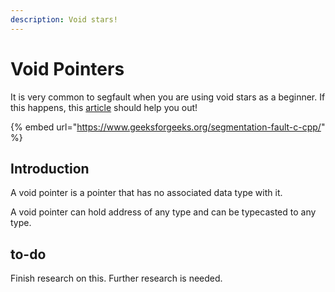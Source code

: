 ```yaml
---
description: Void stars!
---
```


# Void Pointers

It is very common to segfault when you are using void stars as a beginner. If this happens, this [article](https://www.geeksforgeeks.org/segmentation-fault-c-cpp/) should help you out!

{% embed url="https://www.geeksforgeeks.org/segmentation-fault-c-cpp/" %}

## Introduction

A void pointer is a pointer that has no associated data type with it.

A void pointer can hold address of any type and can be typecasted to any type.

## to-do

Finish research on this. Further research is needed.
